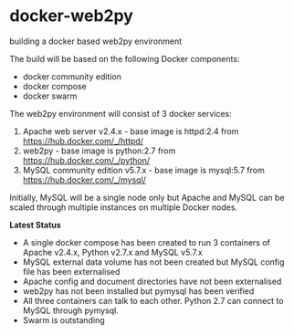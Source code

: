 # docker-web2py
building a docker based web2py environment

The build will be based on the following Docker components:
- docker community edition
- docker compose
- docker swarm

The web2py environment will consist of 3 docker services:
1. Apache web server v2.4.x - base image is httpd:2.4 from https://hub.docker.com/_/httpd/ 
1. web2py - base image is python:2.7 from https://hub.docker.com/_/python/
1. MySQL community edition v5.7.x - base image is mysql:5.7 from https://hub.docker.com/_/mysql/

Initially, MySQL will be a single node only but Apache and MySQL can be scaled through multiple instances on multiple Docker nodes.

**Latest Status**
* A single docker compose has been created to run 3 containers of Apache v2.4.x, Python v2.7.x and MySQL v5.7.x
* MySQL external data volume has not been created but MySQL config file has been externalised
* Apache config and document directories have not been externalised
* web2py has not been installed but pymysql has been verified
* All three containers can talk to each other. Python 2.7 can connect to MySQL through pymysql.
* Swarm is outstanding
